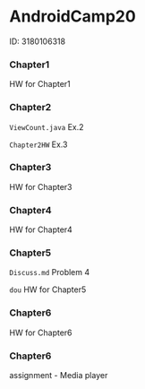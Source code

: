 # AndroidCamp20
ID: 3180106318

### Chapter1
HW for Chapter1

### Chapter2
`ViewCount.java`  Ex.2

`Chapter2HW`   Ex.3

### Chapter3

HW for Chapter3

### Chapter4

HW for Chapter4

### Chapter5

`Discuss.md`	Problem 4

`dou`	HW for Chapter5

### Chapter6

HW for Chapter6

### Chapter6

assignment - Media player